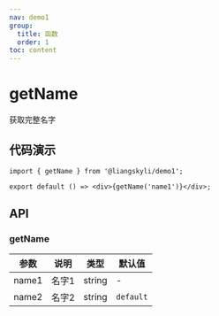 ```yaml
---
nav: demo1
group:
  title: 函数
  order: 1
toc: content
---
```


# getName

获取完整名字

## 代码演示

```tsx | pure
import { getName } from '@liangskyli/demo1';

export default () => <div>{getName('name1')}</div>;
```

## API

### getName

| 参数  | 说明  | 类型   | 默认值    |
| ----- | ----- | ------ | --------- |
| name1 | 名字1 | string | -         |
| name2 | 名字2 | string | `default` |
